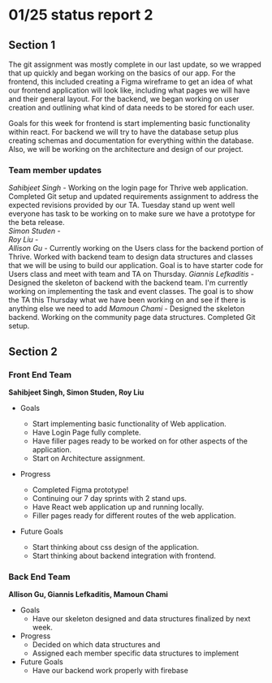 # 01/25 status report 2

## Section 1
The git assignment was mostly complete in our last update, so we wrapped that up quickly and began working on the basics of our app. For the frontend, this included creating a Figma wireframe to get an idea of what our frontend application will look like, including what pages we will have and their general layout. For the backend, we began working on user creation and outlining what kind of data needs to be stored for each user. 

Goals for this week for frontend is start implementing basic functionality within react. For backend we will try to have the database setup plus creating schemas and documentation for everything within the database. Also, we will be working on the architecture and design of our project.

### Team member updates
*Sahibjeet Singh* - Working on the login page for Thrive web application. Completed Git setup and updated requirements assignment to address the expected revisions provided by our TA. Tuesday stand up went well everyone has task to be working on to make sure we have a prototype for the beta release.     
*Simon Studen* -     
*Roy Liu* -     
*Allison Gu* -  Currently working on the Users class for the backend portion of Thrive. Worked with backend team to design data structures and classes that we will be using to build our application. Goal is to have starter code for Users class and meet with team and TA on Thursday. 
*Giannis Lefkaditis* - Designed the skeleton of backend with the backend team. I'm currently working on implementing the task and event classes. The goal is to show the TA this Thursday what we have been working on and see if there is anything else we need to add 
*Mamoun Chami* - Designed the skeleton backend. Working on the community page data structures. Completed Git setup. 


## Section 2

### Front End Team
**Sahibjeet Singh, Simon Studen, Roy Liu**
* Goals
  * Start implementing basic functionality of Web application.
  * Have Login Page fully complete.
  * Have filler pages ready to be worked on for other aspects of the application.
  * Start on Architecture assignment.


* Progress
  * Completed Figma prototype!
  * Continuing our 7 day sprints with 2 stand ups.
  * Have React web application up and running locally. 
  * Filler pages ready for different routes of the web application.

* Future Goals
  * Start thinking about css design of the application.
  * Start thinking about backend integration with frontend.
 
### Back End Team
**Allison Gu, Giannis Lefkaditis, Mamoun Chami**

* Goals   
  * Have our skeleton designed and data structures finalized by next week.
* Progress   
  * Decided on which data structures and 
  * Assigned each member specific data structures to implement
* Future Goals   
  * Have our backend work properly with firebase
